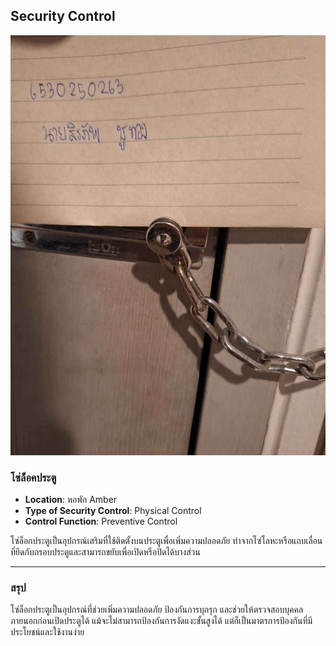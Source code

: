 ## Security Control

![รูปภาพ](/Picture/doorlock.jpg)


### โซ่ล็อคประตู
- **Location**: หอพัก Amber  
- **Type of Security Control**: Physical Control  
- **Control Function**: Preventive Control  

โซ่ล็อกประตูเป็นอุปกรณ์เสริมที่ใช้ติดตั้งบนประตูเพื่อเพิ่มความปลอดภัย ทำจากโซ่โลหะหรือแถบเลื่อนที่ยึดกับกรอบประตูและสามารถขยับเพื่อเปิดหรือปิดได้บางส่วน  

---

### สรุป  
โซ่ล็อกประตูเป็นอุปกรณ์ที่ช่วยเพิ่มความปลอดภัย ป้องกันการบุกรุก และช่วยให้ตรวจสอบบุคคลภายนอกก่อนเปิดประตูได้ แม้จะไม่สามารถป้องกันการงัดแงะขั้นสูงได้ แต่ก็เป็นมาตรการป้องกันที่มีประโยชน์และใช้งานง่าย
